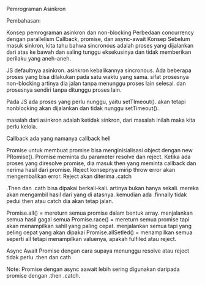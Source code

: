 Pemrograman Asinkron

Pembahasan:

Konsep pemrograman asinkron dan non-blocking
Perbedaan concurrency dengan parallelism
Callback, promise, dan async-await
Konsep
Sebelum masuk sinkron, kita tahu bahwa sincronous adalah proses yang dijalankan dari atas ke bawah dan saling tunggu eksekusinya dan tidak memberikan perilaku yang aneh-aneh.

JS defaultnya asinkron. asinkron kebalikannya sincronous. Ada beberapa proses yang bisa dilakukan pada satu waktu yang sama. sifat prosesnya non-blocking artinya dia jalan tanpa menunggu proses lain selesai. dan prosesnya sendiri tanpa ditunggu proses lain.

Pada JS ada proses yang perlu nunggu, yaitu setTImeout(). akan tetapi nonblocking akan dijalankan dan tidak nunggu setTimeout().

masalah dari asinkron adalah ketidak sinkron, dari masalah inilah maka kita perlu kelola.

Callback
ada yang namanya callback hell

Promise
untuk membuat promise bisa menginisialisasi object dengan new PRomise(). Promise meminta du parameter resolve dan reject. Ketika ada proses yang diresolve promise, dia masuk then yang meminta callback dan nerima hasil dari promise. Reject konsepnya mirip throw error akan mengembalikan error. Reject akan diterima .catch

.Then dan .cath bisa dipakai berkali-kali. artinya bukan hanya sekali. mereka akan mengambil hasil dari yang di atasnya. kemudian ada .finnally tidak pedui then atau catch dia akan tetap jalan.

Promise.all() = mereturn semua promise dalam bentuk array. menjalankan semua hasil gagal semua Promise.race() = mereturn semua promise tapi akan menampilkan sahil yang paling cepat. menjalankan semua tapi yang peling cepat yang akan dipakai Promise.allSetled() = menampilkan semua seperti all tetapi menampilkan valuenya, apakah fulfiled atau reject.

Async Await
Promise dengan cara supaya menunggu resolve atau reject tidak perlu .then dan cath

Note: Promise dengan async aawait lebih sering digunakan daripada promise dengan .then .catch.